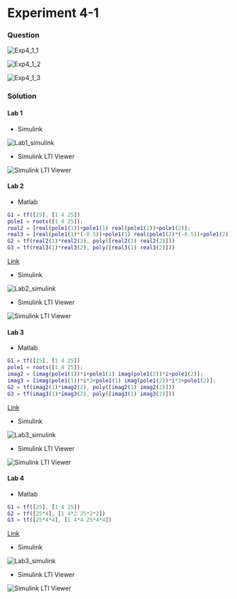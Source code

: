 # Experiment 4-1
### Question

![Exp4_1_1](https://github.com/Offliners/NTNU-ME-Automatic-Control-Lab/blob/master/Week%205/Experiment-4-1/Exp4_1_1.PNG)

![Exp4_1_2](https://github.com/Offliners/NTNU-ME-Automatic-Control-Lab/blob/master/Week%205/Experiment-4-1/Exp4_1_2.PNG)

![Exp4_1_3](https://github.com/Offliners/NTNU-ME-Automatic-Control-Lab/blob/master/Week%205/Experiment-4-1/Exp4_1_3.PNG)

### Solution
#### Lab 1
* Simulink

![Lab1_simulink](https://github.com/Offliners/NTNU-ME-Automatic-Control-Lab/blob/master/Week%205/Experiment-4-1/Lab1_simulink.PNG)

* Simulink LTI Viewer

![Simulink LTI Viewer](https://github.com/Offliners/NTNU-ME-Automatic-Control-Lab/blob/master/Week%205/Experiment-4-1/Lab1_LTI.PNG)

#### Lab 2
* Matlab
```matlab
G1 = tf([25], [1 4 25])
pole1 = roots([1 4 25]);
real2 = [real(pole1(1))+pole1(1) real(pole1(2))+pole1(2)];
real3 = [real(pole1(1)*(-0.5))+pole1(1) real(pole1(2)*(-0.5))+pole1(2)];
G2 = tf(real2(1)*real2(2), poly([real2(1) real2(2)]))
G3 = tf(real3(1)*real3(2), poly([real3(1) real3(2)]))
```
[Link](Lab2.m)

* Simulink

![Lab2_simulink](https://github.com/Offliners/NTNU-ME-Automatic-Control-Lab/blob/master/Week%205/Experiment-4-1/Lab2_simulink.PNG)

* Simulink LTI Viewer

![Simulink LTI Viewer](https://github.com/Offliners/NTNU-ME-Automatic-Control-Lab/blob/master/Week%205/Experiment-4-1/LTI_Viewer.PNG)

#### Lab 3
* Matlab
```matlab
G1 = tf([25], [1 4 25])
pole1 = roots([1 4 25]);
imag2 = [imag(pole1(1))*i+pole1(1) imag(pole1(2))*i+pole1(2)];
imag3 = [imag(pole1(1))*i*3+pole1(1) imag(pole1(2))*i*3+pole1(2)];
G2 = tf(imag2(1)*imag2(2), poly([imag2(1) imag2(2)]))
G3 = tf(imag3(1)*imag3(2), poly([imag3(1) imag3(2)]))
```
[Link](Lab3.m)

* Simulink

![Lab3_simulink](https://github.com/Offliners/NTNU-ME-Automatic-Control-Lab/blob/master/Week%205/Experiment-4-1/Lab2_simulink.PNG)

* Simulink LTI Viewer

![Simulink LTI Viewer](https://github.com/Offliners/NTNU-ME-Automatic-Control-Lab/blob/master/Week%205/Experiment-4-1/Lab3_LTI.PNG)

#### Lab 4
* Matlab
```matlab
G1 = tf([25], [1 4 25])
G2 = tf([25*4], [1 4*2 25*2*2])
G3 = tf([25*4*4], [1 4*4 25*4*4])
```
[Link](Lab4.m)

* Simulink

![Lab3_simulink](https://github.com/Offliners/NTNU-ME-Automatic-Control-Lab/blob/master/Week%205/Experiment-4-1/Lab2_simulink.PNG)

* Simulink LTI Viewer

![Simulink LTI Viewer](https://github.com/Offliners/NTNU-ME-Automatic-Control-Lab/blob/master/Week%205/Experiment-4-1/Lab4_LTI.PNG)

